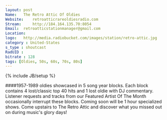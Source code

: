 ```yaml
---
layout: post
Name: 	The Retro Attic Of Oldies
Website: 	retroatticrareoldiesradio.com
Stream: 	http://184.164.135.70:8054
Email: 	retroatticstationmanager@gmail.com
Location: 
logo: 	http://media.radiobucket.com/images/station/retro-attic.jpg
category : United-States
s_type : shoutcast
RadUID :
bitrate : 128
tags: [Oldies, 50s, 60s, 70s, 80s]
---
```

{% include JB/setup %}

####1957-1989 oldies showcased in 5 song year blocks. Each block contains 4 lost/classic top 40 hits and 1 lost oldie with DJ commentary. Listener requests and tracks from our Featured Artist Of The Month occasionally interrupt these blocks. Coming soon will be 1 hour specialized shows. Come upstairs to The Retro Attic and discover what you missed out on during music's glory days!